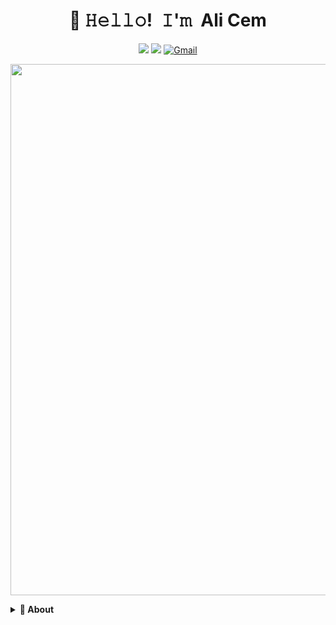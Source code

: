 
<h1 align="center">👋 𝙷𝚎𝚕𝚕𝚘! 𝙸'𝚖 Ali Cem</h1>
<p align="center">
  <a href="https://github.com/alicemist"><img src="https://img.shields.io/badge/-alicemist-3a3a3a?style=flat&logo=GitHub&logoColor=white" /></a>
  <a href="https://www.linkedin.com/in/ali-cem-ozkara-2561a1155/"><img src="https://img.shields.io/badge/-Ali Cem Özkara-0072b1?style=flat&logo=Linkedin&logoColor=white" /></a>
  <a href="mailto:alicemozkara@gmail.com" target="_blank">
  <img src="https://img.shields.io/badge/-alicemist-3a3a3a?style=flat&logo=Gmail&logoColor=red" alt="Gmail">
</a><br>
</p>
  

  
<p align="center">
<img width="850" src="https://raw.githubusercontent.com/rawandahmad698/rawandahmad698/master/assets/github-snake.svg" />
</p>


<!-- About Section -->
<details>
  <summary><b>👤 About</b></summary>
    <p>
 
      
<blockquote>

Solutions-driven professional with 3+ years of experience in leading software teams and developing innovative solutions for global consulting companies. Experienced in working with modern web technologies, cloud technologies, and NLP techniques.


</blockquote>
    
----
  
  </p>
</details>
  

  </p>
</details>

